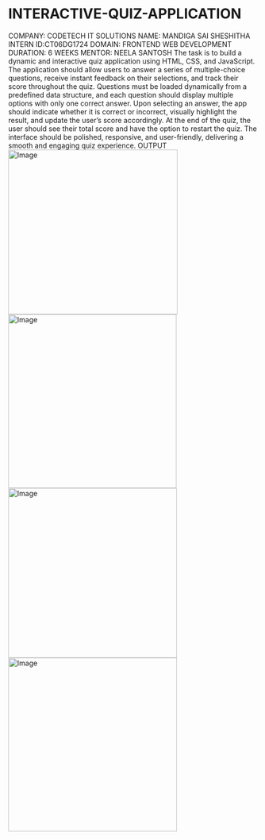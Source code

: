 # INTERACTIVE-QUIZ-APPLICATION
COMPANY: CODETECH IT SOLUTIONS
NAME: MANDIGA SAI SHESHITHA
INTERN ID:CT06DG1724
DOMAIN: FRONTEND WEB DEVELOPMENT
DURATION: 6 WEEKS
MENTOR: NEELA SANTOSH
The task is to build a dynamic and interactive quiz application using HTML, CSS, and JavaScript. The application should allow users to answer a series of multiple-choice questions, receive instant feedback on their selections, and track their score throughout the quiz. Questions must be loaded dynamically from a predefined data structure, and each question should display multiple options with only one correct answer. Upon selecting an answer, the app should indicate whether it is correct or incorrect, visually highlight the result, and update the user’s score accordingly. At the end of the quiz, the user should see their total score and have the option to restart the quiz. The interface should be polished, responsive, and user-friendly, delivering a smooth and engaging quiz experience.
OUTPUT
<img width="341" height="332" alt="Image" src="https://github.com/user-attachments/assets/951a4bdf-b29a-461d-9041-781c5619ccec" />
<img width="339" height="350" alt="Image" src="https://github.com/user-attachments/assets/4a954334-594e-4fb4-bc62-334eca6e00c7" />
<img width="340" height="342" alt="Image" src="https://github.com/user-attachments/assets/857a201d-2638-48d6-935c-491bdc695fa6" />
<img width="340" height="350" alt="Image" src="https://github.com/user-attachments/assets/88a1e532-f03f-4093-a959-b242a26cf183" />
